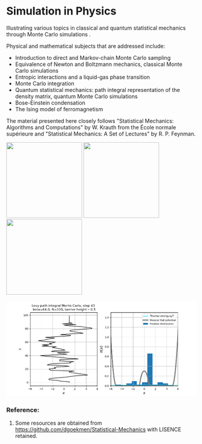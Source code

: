 # Simulation in Physics
Illustrating various topics in classical and quantum statistical mechanics through Monte Carlo simulations .

Physical and mathematical subjects that are addressed include:
* Introduction to direct and Markov-chain Monte Carlo sampling
* Equivalence of Newton and Boltzmann mechanics, classical Monte Carlo simulations
* Entropic interactions and a liquid-gas phase transition
* Monte Carlo integration
* Quantum statistical mechanics: path integral representation of the density matrix, quantum Monte Carlo simulations
* Bose-Einstein condensation
* The Ising model of ferromagnetism

The material presented here closely follows "Statistical Mechanics: Algorithms and Computations" by W. Krauth from the École normale supérieure and "Statistical Mechanics: A Set of Lectures" by R. P. Feynman.

<img src="fig/ising.gif" width="200" height="200" /> <img src="fig/XY_small.gif" width="200" height="200" /> <img src="fig/heisenberg_small.gif" width="200" height="200" />

![Path integral Monte Carlo simulations](fig/snapshot_00043.png)

### Reference:
1. Some resources are obtained from https://github.com/dgoekmen/Statistical-Mechanics with LISENCE retained.
